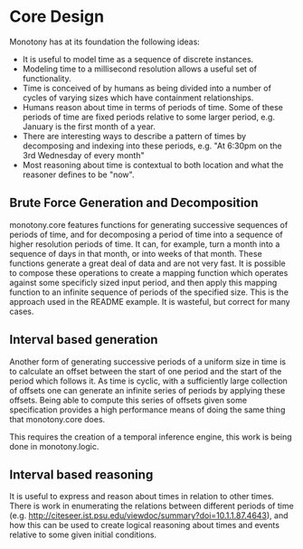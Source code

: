 # Core Design

Monotony has at its foundation the following ideas:

* It is useful to model time as a sequence of discrete instances.
* Modeling time to a millisecond resolution allows a useful set of functionality.
* Time is conceived of by humans as being divided into a number of cycles of varying sizes which have containment relationships.
* Humans reason about time in terms of periods of time. Some of these periods of time are fixed periods relative to some larger period, e.g. January is the first month of a year.
* There are interesting ways to describe a pattern of times by decomposing and indexing into these periods, e.g. "At 6:30pm on the 3rd Wednesday of every month"
* Most reasoning about time is contextual to both location and what the reasoner defines to be "now".

## Brute Force Generation and Decomposition

monotony.core features functions for generating successive sequences of periods of time, and for decomposing a period of time into a sequence of higher resolution periods of time. It can, for example, turn a month into a sequence of days in that month, or into weeks of that month. These functions generate a great deal of data and are not very fast. It is possible to compose these operations to create a mapping function which operates against some specificly sized input period, and then apply this mapping function to an infinite sequence of periods of the specified size. This is the approach used in the README example. It is wasteful, but correct for many cases.

## Interval based generation

Another form of generating successive periods of a uniform size in time is to calculate an offset between the start of one period and the start of the period which follows it. As time is cyclic, with a sufficiently large collection of offsets one can generate an infinite series of periods by applying these offsets. Being able to compute this series of offsets given some specification provides a high performance means of doing the same thing that monotony.core does.

This requires the creation of a temporal inference engine, this work is being done in monotony.logic.

## Interval based reasoning

It is useful to express and reason about times in relation to other times. There is work in enumerating the relations between different periods of time (e.g. http://citeseer.ist.psu.edu/viewdoc/summary?doi=10.1.1.87.4643), and how this can be used to create logical reasoning about times and events relative to some given initial conditions.
